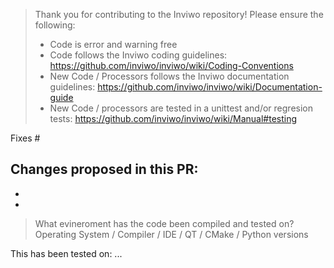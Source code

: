 > Thank you for contributing to the Inviwo repository! Please ensure the following: 
> - Code is error and warning free
> - Code follows the Inviwo coding guidelines: https://github.com/inviwo/inviwo/wiki/Coding-Conventions
> - New Code / Processors follows the Inviwo documentation guidelines: https://github.com/inviwo/inviwo/wiki/Documentation-guide
> - New Code / processors are tested in a unittest and/or regresion tests: https://github.com/inviwo/inviwo/wiki/Manual#testing

Fixes #

Changes proposed in this PR:
- 
- 
- 

> What evineroment has the code been compiled and tested on?
> Operating System / Compiler / IDE / QT / CMake / Python versions

This has been tested on: ...
